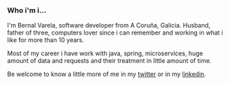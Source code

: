 ### Who i'm i...

I'm Bernal Varela, software developer from A Coruña, Galicia. Husband, father of three, computers lover since i can remember and working in what i like for more than 10 years.

Most of my career i have work with java, spring, microservices, huge amount of data and requests and their treatment in little amount of time.

Be welcome to know a little more of me in my [twitter](https://twitter.com/bernalvarela) or in my [linkedin](https://www.linkedin.com/in/bernalvarela/).

<!--
**bernalvarela/bernalvarela** is a ✨ _special_ ✨ repository because its `README.md` (this file) appears on your GitHub profile.

Here are some ideas to get you started:

- 🔭 I’m currently working on ...
- 🌱 I’m currently learning ...
- 👯 I’m looking to collaborate on ...
- 🤔 I’m looking for help with ...
- 💬 Ask me about ...
- 📫 How to reach me: ...
- 😄 Pronouns: ...
- ⚡ Fun fact: ...
-->
